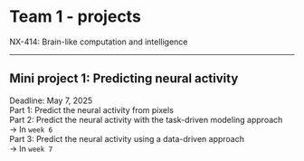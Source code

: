 # Team 1 - projects

NX-414: Brain-like computation and intelligence
***

## Mini project 1: Predicting neural activity

Deadline: May 7, 2025 </br>
Part 1: Predict the neural activity from pixels </br>
Part 2: Predict the neural activity with the task-driven modeling approach </br>
&rarr; In `week 6` </br>
Part 3: Predict the neural activity using a data-driven approach </br>
&rarr; In `week 7` </br>
